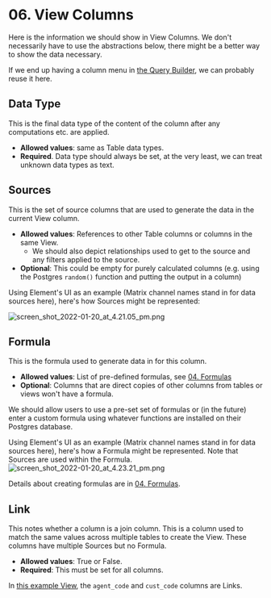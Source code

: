 # 06. View Columns

Here is the information we should show in View Columns. We don't necessarily have to use the abstractions below, there might be a better way to show the data necessary.

If we end up having a column menu in [the Query Builder](/product/specs/2022-01-views/03-the-query-builder), we can probably reuse it here.

## Data Type
This is the final data type of the content of the column after any computations etc. are applied.
- **Allowed values**: same as Table data types.
- **Required**. Data type should always be set, at the very least, we can treat unknown data types as text.

## Sources
This is the set of source columns that are used to generate the data in the current View column.
- **Allowed values**: References to other Table columns or columns in the same View.
    - We should also depict relationships used to get to the source and any filters applied to the source.
- **Optional**: This could be empty for purely calculated columns (e.g. using the Postgres `random()` function and putting the output in a column)

Using Element's UI as an example (Matrix channel names stand in for data sources here), here's how Sources might be represented:

![screen_shot_2022-01-20_at_4.21.05_pm.png](/assets/product/specs/2022-01-views/06-view-columns/screen_shot_2022-01-20_at_4.21.05_pm.png)

## Formula
This is the formula used to generate data in for this column.
- **Allowed values**: List of pre-defined formulas, see [04. Formulas](/product/specs/2022-01-views/04-formulas)
- **Optional**: Columns that are direct copies of other columns from tables or views won't have a formula.

We should allow users to use a pre-set set of formulas or (in the future) enter a custom formula using whatever functions are installed on their Postgres database.

Using Element's UI as an example (Matrix channel names stand in for data sources here), here's how a Formula might be represented. Note that Sources are used within the Formula.
![screen_shot_2022-01-20_at_4.23.21_pm.png](/assets/product/specs/2022-01-views/06-view-columns/screen_shot_2022-01-20_at_4.23.21_pm.png)

Details about creating formulas are in [04. Formulas](/product/specs/2022-01-views/04-formulas).

## Link
This notes whether a column is a join column. This is a column used to match the same values across multiple tables to create the View. These columns have multiple Sources but no Formula.
- **Allowed values**: True or False.
- **Required**: This must be set for all columns.

In [this example View](https://www.w3resource.com/sql/creating-views/create-view-with-join.php), the `agent_code` and `cust_code` columns are Links.
